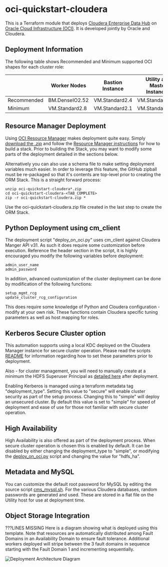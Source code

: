 # oci-quickstart-cloudera
This is a Terraform module that deploys [Cloudera Enterprise Data Hub](https://www.cloudera.com/products/enterprise-data-hub.html) on [Oracle Cloud Infrastructure (OCI)](https://cloud.oracle.com/en_US/cloud-infrastructure).  It is developed jointly by Oracle and Cloudera.

## Deployment Information
The following table shows Recommended and Minimum supported OCI shapes for each cluster role:

|             | Worker Nodes   | Bastion Instance | Utility and Master Instances |
|-------------|----------------|------------------|------------------------------|
| Recommended | BM.DenseIO2.52 | VM.Standard2.4   | VM.Standard2.16              |
| Minimum     | VM.Standard2.8 | VM.Standard2.1   | VM.Standard2.8               |

## Resource Manager Deployment
Using [OCI Resource Manager](https://docs.cloud.oracle.com/iaas/Content/ResourceManager/Concepts/resourcemanager.htm) makes deployment quite easy.  Simply [download the .zip](https://github.com/oracle/oci-quickstart-cloudera/zipball/resource-manager) and follow the [Resource Manager instructions](https://docs.cloud.oracle.com/iaas/Content/ResourceManager/Tasks/usingconsole.htm) for how to build a stack.  Prior to building the Stack, you may want to modify some parts of the deployment detailed in the sections below.

Alternatively you can also use a schema file to make setting deployment variables much easier.   In order to leverage this feature, the GitHub zipball must be re-packaged so that it's contents are top-level prior to creating the ORM Stack.  This is a straight forward process:
```
unzip oci-quickstart-cloudera*.zip
cd oci-quickstart-cloudera-<TAB_COMPLETE>
zip -r oci-quickstart-cloudera.zip *
```

Use the oci-quickstart-cloudera.zip file created in the last step to create the ORM Stack.

## Python Deployment using cm_client
The deployment script "deploy_on_oci.py" uses cm_client against Cloudera Manger API v31.  As such it does require some customization before execution.  Reference the header section in the script, it is highly encouraged you modify the following variables before deployment:

	admin_user_name
	admin_password

In addition, advanced customization of the cluster deployment can be done by modification of the following functions:

	setup_mgmt_rcg
	update_cluster_rcg_configuration

This does require some knowledge of Python and Cloudera configuration - modify at your own risk.  These functions contain Cloudera specific tuning parameters as well as host mapping for roles.

## Kerberos Secure Cluster option

This automation supports using a local KDC deployed on the Cloudera Manager instance for secure cluster operation.  Please read the scripts [README](https://github.com/oracle/oci-quickstart-cloudera/blob/master/scripts/README.md) for information regarding how to set these parameters prior to deployment.

Also - for cluster management, you will need to manually create at a minimum the HDFS Superuser Principal as [detailed here](https://www.cloudera.com/documentation/enterprise/latest/topics/cm_sg_using_cm_sec_config.html#create-hdfs-superuser) after deployment.

Enabling Kerberos is managed using a terraform metadata tag "deployment_type".   Setting this value to "secure" will enable cluster security as part of the setup process.  Changing this to "simple" will deploy an unsecured cluster.  By default this value is set to "simple" for speed of deployment and ease of use for those not familiar with secure cluster operation.

## High Availability

High Availability is also offered as part of the deployment process.  When secure cluster operation is chosen this is enabled by default.  It can be disabled by either changing the deployment_type to "simple", or modifying the [deploy_on_oci.py](https://github.com/oracle/oci-quickstart-cloudera/blob/master/scripts/deploy_on_oci.py#L60) script and changing the value for "hdfs_ha".

## Metadata and MySQL

You can customize the default root password for MySQL by editing the source script [cms_mysql.sh](https://github.com/oracle/oci-quickstart-cloudera/blob/master/scripts/cms_mysql.sh#L188).  For the various Cloudera databases, random passwords are generated and used.  These are stored in a flat file on the Utility host for use at deployment time.

## Object Storage Integration
???LINES MISSING
Here is a diagram showing what is deployed using this template.   Note that resources are automatically distributed among Fault Domains in an Availability Domain to ensure fault tolerance.   Additional workers deployed will stripe between the 3 fault domains in sequence starting with the Fault Domain 1 and incrementing sequentially.

![Deployment Architecture Diagram](https://github.com/oracle/oci-quickstart-cloudera/blob/master/images/deployment_architecture.png)

